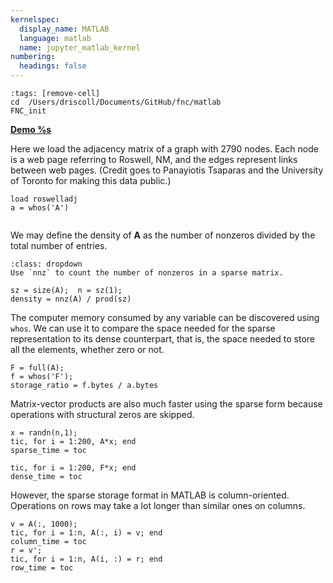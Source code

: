 ```yaml
---
kernelspec:
  display_name: MATLAB
  language: matlab
  name: jupyter_matlab_kernel
numbering:
  headings: false
---
```

```{code-cell}
:tags: [remove-cell]
cd  /Users/driscoll/Documents/GitHub/fnc/matlab
FNC_init
```
[**Demo %s**](#demo-structure-sparse)

Here we load the adjacency matrix of a graph with 2790 nodes. Each node is a web page referring to Roswell, NM, and the edges represent links between web pages. (Credit goes to Panayiotis Tsaparas and the University of Toronto for making this data public.)

```{code-cell}
load roswelladj
a = whos('A')
```

```{index} ! MATLAB; nnz
```
We may define the density of $\mathbf{A}$ as the number of nonzeros divided by the total number of entries.
```{tip}
:class: dropdown
Use `nnz` to count the number of nonzeros in a sparse matrix.
```

```{code-cell}
sz = size(A);  n = sz(1);
density = nnz(A) / prod(sz)
```

The computer memory consumed by any variable can be discovered using `whos`. We can use it to compare the space needed for the sparse representation to its dense counterpart, that is, the space needed to store all the elements, whether zero or not.

```{code-cell}
F = full(A);
f = whos('F');
storage_ratio = f.bytes / a.bytes
```

Matrix-vector products are also much faster using the sparse form because operations with structural zeros are skipped.

```{code-cell}
x = randn(n,1);
tic, for i = 1:200, A*x; end
sparse_time = toc
```

```{code-cell}
tic, for i = 1:200, F*x; end
dense_time = toc
```

However, the sparse storage format in MATLAB is column-oriented.  Operations on rows may take a lot longer than similar ones on columns.

```{code-cell}
v = A(:, 1000);
tic, for i = 1:n, A(:, i) = v; end
column_time = toc
r = v';
tic, for i = 1:n, A(i, :) = r; end
row_time = toc
